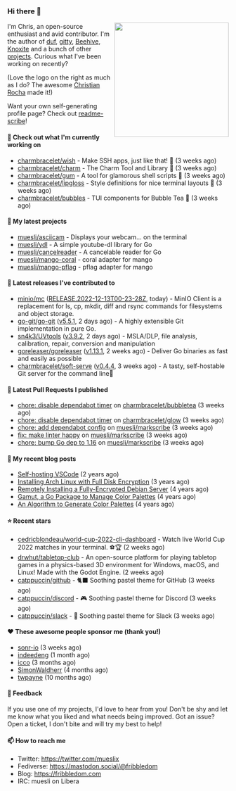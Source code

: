 ### Hi there 👋

<img align="right" src="https://raw.githubusercontent.com/muesli/muesli/master/assets/termenv.png" width="260">

I'm Chris, an open-source enthusiast and avid contributor. I'm the author of [duf](https://github.com/muesli/duf),
[gitty](https://github.com/muesli/gitty), [Beehive](https://github.com/muesli/beehive), [Knoxite](https://github.com/knoxite/knoxite)
 and a bunch of other [projects](https://fribbledom.com/projects/). Curious what I've been working on recently?

(Love the logo on the right as much as I do? The awesome [Christian Rocha](https://github.com/meowgorithm/) made it!)

Want your own self-generating profile page? Check out [readme-scribe](https://github.com/muesli/readme-scribe)!

#### 👷 Check out what I'm currently working on

- [charmbracelet/wish](https://github.com/charmbracelet/wish) - Make SSH apps, just like that! 💫 (3 weeks ago)
- [charmbracelet/charm](https://github.com/charmbracelet/charm) - The Charm Tool and Library 🌟 (3 weeks ago)
- [charmbracelet/gum](https://github.com/charmbracelet/gum) - A tool for glamorous shell scripts 🎀 (3 weeks ago)
- [charmbracelet/lipgloss](https://github.com/charmbracelet/lipgloss) - Style definitions for nice terminal layouts 👄 (3 weeks ago)
- [charmbracelet/bubbles](https://github.com/charmbracelet/bubbles) - TUI components for Bubble Tea 🫧 (3 weeks ago)

#### 🌱 My latest projects

- [muesli/asciicam](https://github.com/muesli/asciicam) - Displays your webcam... on the terminal
- [muesli/ydl](https://github.com/muesli/ydl) - A simple youtube-dl library for Go
- [muesli/cancelreader](https://github.com/muesli/cancelreader) - A cancelable reader for Go
- [muesli/mango-coral](https://github.com/muesli/mango-coral) - coral adapter for mango
- [muesli/mango-pflag](https://github.com/muesli/mango-pflag) - pflag adapter for mango

#### 🔭 Latest releases I've contributed to

- [minio/mc](https://github.com/minio/mc) ([RELEASE.2022-12-13T00-23-28Z](https://github.com/minio/mc/releases/tag/RELEASE.2022-12-13T00-23-28Z), today) - MinIO Client is a replacement for ls, cp, mkdir, diff and rsync commands for filesystems and object storage.
- [go-git/go-git](https://github.com/go-git/go-git) ([v5.5.1](https://github.com/go-git/go-git/releases/tag/v5.5.1), 2 days ago) - A highly extensible Git implementation in pure Go.
- [sn4k3/UVtools](https://github.com/sn4k3/UVtools) ([v3.9.2](https://github.com/sn4k3/UVtools/releases/tag/v3.9.2), 2 days ago) - MSLA/DLP, file analysis, calibration, repair, conversion and manipulation
- [goreleaser/goreleaser](https://github.com/goreleaser/goreleaser) ([v1.13.1](https://github.com/goreleaser/goreleaser/releases/tag/v1.13.1), 2 weeks ago) - Deliver Go binaries as fast and easily as possible
- [charmbracelet/soft-serve](https://github.com/charmbracelet/soft-serve) ([v0.4.4](https://github.com/charmbracelet/soft-serve/releases/tag/v0.4.4), 3 weeks ago) - A tasty, self-hostable Git server for the command line🍦

#### 🔨 Latest Pull Requests I published

- [chore: disable dependabot timer](https://github.com/charmbracelet/bubbletea/pull/608) on [charmbracelet/bubbletea](https://github.com/charmbracelet/bubbletea) (3 weeks ago)
- [chore: disable dependabot timer](https://github.com/charmbracelet/glow/pull/419) on [charmbracelet/glow](https://github.com/charmbracelet/glow) (3 weeks ago)
- [chore: add dependabot config](https://github.com/muesli/markscribe/pull/55) on [muesli/markscribe](https://github.com/muesli/markscribe) (3 weeks ago)
- [fix: make linter happy](https://github.com/muesli/markscribe/pull/54) on [muesli/markscribe](https://github.com/muesli/markscribe) (3 weeks ago)
- [chore: bump Go dep to 1.16](https://github.com/muesli/markscribe/pull/53) on [muesli/markscribe](https://github.com/muesli/markscribe) (3 weeks ago)

#### 📜 My recent blog posts

- [Self-hosting VSCode](https://fribbledom.com/posts/selfhosting-vscode/) (2 years ago)
- [Installing Arch Linux with Full Disk Encryption](https://fribbledom.com/posts/encrypted-arch-install/) (3 years ago)
- [Remotely Installing a Fully-Encrypted Debian Server](https://fribbledom.com/posts/encrypted-remote-debian-install/) (4 years ago)
- [Gamut, a Go Package to Manage Color Palettes](https://fribbledom.com/posts/gamut-package-to-handle-color-palettes/) (4 years ago)
- [An Algorithm to Generate Color Palettes](https://fribbledom.com/posts/an-algorithm-to-generate-color-palettes/) (4 years ago)

#### ⭐ Recent stars

- [cedricblondeau/world-cup-2022-cli-dashboard](https://github.com/cedricblondeau/world-cup-2022-cli-dashboard) - Watch live World Cup 2022 matches in your terminal. ⚽🏆 (2 weeks ago)
- [drwhut/tabletop-club](https://github.com/drwhut/tabletop-club) - An open-source platform for playing tabletop games in a physics-based 3D environment for Windows, macOS, and Linux! Made with the Godot Engine. (2 weeks ago)
- [catppuccin/github](https://github.com/catppuccin/github) - 🐈‍⬛ Soothing pastel theme for GitHub (3 weeks ago)
- [catppuccin/discord](https://github.com/catppuccin/discord) - 🎮 Soothing pastel theme for Discord (3 weeks ago)
- [catppuccin/slack](https://github.com/catppuccin/slack) - 💼 Soothing pastel theme for Slack (3 weeks ago)

#### ❤️ These awesome people sponsor me (thank you!)

- [sonr-io](https://github.com/sonr-io) (3 weeks ago)
- [indeedeng](https://github.com/indeedeng) (1 month ago)
- [icco](https://github.com/icco) (3 months ago)
- [SimonWaldherr](https://github.com/SimonWaldherr) (4 months ago)
- [twpayne](https://github.com/twpayne) (10 months ago)

#### 💬 Feedback

If you use one of my projects, I'd love to hear from you! Don't be shy and let me know what you liked
and what needs being improved. Got an issue? Open a ticket, I don't bite and will try my best to help!

#### 📫 How to reach me

- Twitter: https://twitter.com/mueslix
- Fediverse: https://mastodon.social/@fribbledom
- Blog: https://fribbledom.com
- IRC: muesli on Libera
